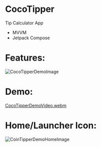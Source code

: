 # CocoTipper
Tip Calculator App
- MVVM
- Jetpack Compose

# Features:

![CocoTipperDemoImage](https://github.com/ianttta/CocoTipper/assets/135581442/0c318a54-18d0-4ccc-9e97-1298e9863ba9)

# Demo:
[CocoTipperDemoVideo.webm](https://github.com/ianttta/CocoTipper/assets/135581442/5a475e4e-eed6-43a3-8ec0-582db324d318)

# Home/Launcher Icon:

![CoinTipperDemoHomeImage](https://github.com/ianttta/CocoTipper/assets/135581442/986808e8-9e86-4a43-ab6f-e0daa4e882b3)

